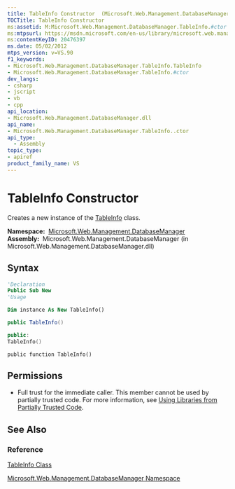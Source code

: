 ```yaml
---
title: TableInfo Constructor  (Microsoft.Web.Management.DatabaseManager)
TOCTitle: TableInfo Constructor
ms:assetid: M:Microsoft.Web.Management.DatabaseManager.TableInfo.#ctor
ms:mtpsurl: https://msdn.microsoft.com/en-us/library/microsoft.web.management.databasemanager.tableinfo.tableinfo(v=VS.90)
ms:contentKeyID: 20476397
ms.date: 05/02/2012
mtps_version: v=VS.90
f1_keywords:
- Microsoft.Web.Management.DatabaseManager.TableInfo.TableInfo
- Microsoft.Web.Management.DatabaseManager.TableInfo.#ctor
dev_langs:
- csharp
- jscript
- vb
- cpp
api_location:
- Microsoft.Web.Management.DatabaseManager.dll
api_name:
- Microsoft.Web.Management.DatabaseManager.TableInfo..ctor
api_type:
  - Assembly
topic_type:
- apiref
product_family_name: VS
---
```


# TableInfo Constructor

Creates a new instance of the [TableInfo](tableinfo-class-microsoft-web-management-databasemanager.md) class.

**Namespace:**  [Microsoft.Web.Management.DatabaseManager](microsoft-web-management-databasemanager-namespace.md)  
**Assembly:**  Microsoft.Web.Management.DatabaseManager (in Microsoft.Web.Management.DatabaseManager.dll)

## Syntax

```vb
'Declaration
Public Sub New
'Usage

Dim instance As New TableInfo()
```

```csharp
public TableInfo()
```

```cpp
public:
TableInfo()
```

```jscript
public function TableInfo()
```

## Permissions

  - Full trust for the immediate caller. This member cannot be used by partially trusted code. For more information, see [Using Libraries from Partially Trusted Code](https://msdn.microsoft.com/library/8skskf63).

## See Also

### Reference

[TableInfo Class](tableinfo-class-microsoft-web-management-databasemanager.md)

[Microsoft.Web.Management.DatabaseManager Namespace](microsoft-web-management-databasemanager-namespace.md)

